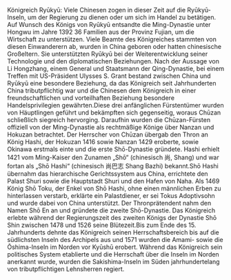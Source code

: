 Königreich Ryūkyū: Viele Chinesen zogen in dieser Zeit auf die Ryūkyū-Inseln, um der Regierung zu dienen oder um sich im Handel zu betätigen. Auf Wunsch des Königs von Ryūkyū entsandte die Ming-Dynastie unter Hongwu im Jahre 1392 36 Familien aus der Provinz Fujian, um die Wirtschaft zu unterstützen. Viele Beamte des Königreiches stammten von diesen Einwanderern ab, wurden in China geboren oder hatten chinesische Großeltern. Sie unterstützten Ryūkyū bei der Weiterentwicklung seiner Technologie und den diplomatischen Beziehungen. Nach der Aussage von Li Hongzhang, einem General und Staatsmann der Qing-Dynastie, bei einem Treffen mit US-Präsident Ulysses S. Grant bestand zwischen China und Ryūkyū eine besondere Beziehung, da das Königreich seit Jahrhunderten China tributpflichtig war und die Chinesen dem Königreich in einer freundschaftlichen und vorteilhaften Beziehung besondere Handelsprivilegien gewährten.Diese drei anfänglichen Fürstentümer wurden von Häuptlingen geführt und bekämpften sich gegenseitig, woraus Chūzan schließlich siegreich hervorging. Daraufhin wurden die Chūzan-Fürsten offiziell von der Ming-Dynastie als rechtmäßige Könige über Nanzan und Hokuzan betrachtet. Der Herrscher von Chūzan übergab den Thron an König Hashi, der Hokuzan 1416 sowie Nanzan 1429 eroberte, sowie Okinawa erstmals einte und die erste Shō-Dynastie gründete. Hashi erhielt 1421 vom Ming-Kaiser den Zunamen „Shō“ (chinesisch 尚, Shang) und war fortan als „Shō Hashi“ (chinesisch 尚巴志 Shang Bazhi) bekannt.Shō Hashi übernahm das hierarchische Gerichtssystem aus China, errichtete den Palast Shuri sowie die Hauptstadt Shuri und den Hafen von Naha. Als 1469 König Shō Toku, der Enkel von Shō Hashi, ohne einen männlichen Erben zu hinterlassen verstarb, erklärte ein Palastdiener, er sei Tokus Adoptivsohn und wurde dabei von China unterstützt. Der Thronprätendent nahm den Namen Shō En an und gründete die zweite Shō-Dynastie. Das Königreich erlebte während der Regierungszeit des zweiten Königs der Dynastie Shō Shin zwischen 1478 und 1526 seine Blütezeit.Bis zum Ende des 15. Jahrhunderts dehnte das Königreich seinen Herrschaftsbereich bis auf die südlichsten Inseln des Archipels aus und 1571 wurden die Amami- sowie die Ōshima-Inseln im Norden vor Kyūshū erobert. Während das Königreich sein politisches System etablierte und die Herrschaft über die Inseln im Norden anerkannt wurde, wurden die Sakishima-Inseln im Süden jahrhundertelang von tributpflichtigen Lehnsherren regiert.
